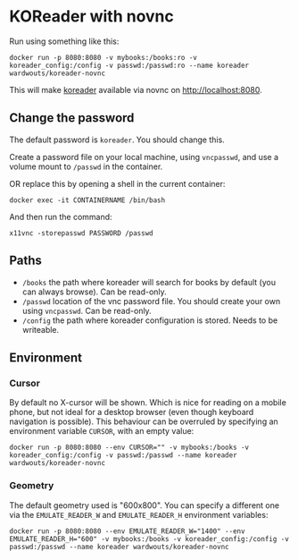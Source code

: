 # KOReader with novnc

Run using something like this:
```
docker run -p 8080:8080 -v mybooks:/books:ro -v koreader_config:/config -v passwd:/passwd:ro --name koreader wardwouts/koreader-novnc
```

This will make [koreader](<https://github.com/koreader/koreader>) available via novnc on <http://localhost:8080>.

## Change the password
The default password is `koreader`. You should change this.

Create a password file on your local machine, using `vncpasswd`, and use a volume mount to `/passwd` in the container.

OR replace this by opening a shell in the current container:
```
docker exec -it CONTAINERNAME /bin/bash
```
And then run the command:
```
x11vnc -storepasswd PASSWORD /passwd
```

## Paths
- `/books` the path where koreader will search for books by default (you can always browse). Can be read-only.
- `/passwd` location of the vnc password file. You should create your own using `vncpasswd`. Can be read-only.
- `/config` the path where koreader configuration is stored. Needs to be writeable.

## Environment
### Cursor
By default no X-cursor will be shown. Which is nice for reading on a mobile phone, but not ideal for a desktop browser (even though keyboard navigation is possible). This behaviour can be overruled by specifying an environment variable `CURSOR`, with an empty value:

```
docker run -p 8080:8080 --env CURSOR="" -v mybooks:/books -v koreader_config:/config -v passwd:/passwd --name koreader wardwouts/koreader-novnc
```

### Geometry
The default geometry used is "600x800". You can specify a different one via the `EMULATE_READER_W` and `EMULATE_READER_H` environment variables:


```
docker run -p 8080:8080 --env EMULATE_READER_W="1400" --env EMULATE_READER_H="600" -v mybooks:/books -v koreader_config:/config -v passwd:/passwd --name koreader wardwouts/koreader-novnc
```


